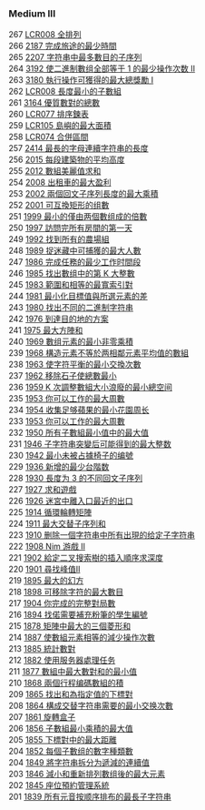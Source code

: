 ### Medium III

267 [LCR008 全排列](./Medium/LCR083.md)  
266 [2187 完成旅途的最少時間](./Medium/2187.md)  
265 [2207 字符串中最多數目的子序列](./Medium/2207.md)  
264 [3192 使二進制數组全部等于 1 的最少操作次数 II](./Medium/3192.md)  
263 [3180 執行操作可獲得的最大總獎勵 I](./Medium/3180.md)  
262 [LCR008 長度最小的子數組](./Medium/LCR008.md)  
261 [3164 優質數對的總數](./Medium/3164.md)  
260 [LCR077 排序鍊表](./Medium/LCR077.md)  
259 [LCR105 島嶼的最大面積](./Medium/LCR105.md)  
258 [LCR074 合併區間](./Medium/LCR074.md)  
257 [2414 最長的字母連續字符串的長度](./Medium/2414.md)  
256 [2015 每段建築物的平均高度](./Medium/2015.md)  
255 [2012 數組美麗值求和](./Medium/2012.md)  
254 [2008 出租車的最大盈利](./Medium/2008.md)  
253 [2002 兩個回文子序列長度的最大乘積](./Medium/2002.md)  
252 [2001 可互換矩形的组數](./Medium/2001.md)  
251 [1999 最小的僅由两個數组成的倍數](./Medium/1999.md)  
250 [1997 訪問完所有房間的第一天](./Medium/1997.md)  
249 [1992 找到所有的農場組](./Medium/1992.md)  
248 [1989 捉迷藏中可捕獲的最大人數](./Medium/1989.md)  
247 [1986 完成任務的最少工作时間段](./Medium/1986.md)  
246 [1985 找出數组中的第 K 大整數](./Medium/1985.md)  
245 [1983 範圍和相等的最寬索引對](./Medium/1983.md)  
244 [1981 最小化目標值與所選元素的差](./Medium/1981.md)  
243 [1980 找出不同的二進制字符串](./Medium/1980.md)  
242 [1976 到達目的地的方案](./Medium/1976.md)  
241 [1975 最大方陣和](./Medium/1975.md)  
240 [1969 數组元素的最小非零乘積](./Medium/1969.md)  
239 [1968 構造元素不等於两相鄰元素平均值的數組](./Medium/1968.md)  
238 [1963 使字符平衡的最小交換次數](./Medium/1963.md)  
237 [1962 移除石子使總數最小](./Medium/1962.md)  
236 [1959 K 次調整數組大小浪廢的最小總空间](./Medium/1959.md)  
235 [1953 你可以工作的最大周數](./Medium/1953.md)  
234 [1954 收集足够蘋果的最小花園周长](./Medium/1954.md)  
233 [1953 你可以工作的最大周數](./Medium/1953.md)  
232 [1950 所有子數組最小值中的最大值](./Medium/1950.md)  
231 [1946 子字符串突變后可能得到的最大整数](./Medium/1946.md)  
230 [1942 最小未被占據椅子的编號](./Medium/1942.md)  
229 [1936 新增的最少台階数](./Medium/1936.md)   
228 [1930 長度为 3 的不同回文子序列](./Medium/1930.md)  
227 [1927 求和遊戲](./Medium/1927.md)  
226 [1926 迷宮中離入口最近的出口](./Medium/1926.md)  
225 [1914 循環輪轉矩陣](./Medium/1914.md)    
224 [1911 最大交替子序列和](./Medium/1911.md)    
223 [1910 删除一個字符串中所有出現的给定子字符串](./Medium/1910.md)  
222 [1908 Nim 游戲 II](./Medium/1908.md)  
221 [1902 給定二叉搜索樹的插入順序求深度](./Medium/1902.md)  
220 [1901 尋找峰值II](./Medium/1901.md)  
219 [1895 最大的幻方](./Medium/1895.md)  
218 [1898 可移除字符的最大數目](./Medium/1898.md)  
217 [1904 你完成的完整對局數](./Medium/1904.md)  
216 [1894 找偌需要補充粉筆的學生編號](./Medium/1894.md)  
215 [1878 矩陣中最大的三個菱形和](./Medium/1878.md)  
214 [1887 使數組元素相等的減少操作次數](./Medium/1887.md)  
213 [1885 統計數對](./Medium/1885.md)  
212 [1882 使用服务器處理任务](./Medium/1882.md)  
211 [1877 數組中最大數對和的最小值](./Medium/1877.md)  
210 [1868 兩個行程编碼數組的積](./Medium/1868.md)  
209 [1865 找出和為指定值的下標對](./Medium/1865.md)  
208 [1864 構成交替字符串需要的最小交换次數](./Medium/1864.md)  
207 [1861 旋轉盒子](./Medium/1861.md)  
206 [1856 子數組最小乘積的最大值](./Medium/1856.md)  
205 [1855 下標對中的最大距離](./Medium/1855.md)  
204 [1852 每個子數组的數字種類數](./Medium/1852.md)  
204 [1849 將字符串拆分为遞減的連續值](./Medium/1849.md)  
203 [1846 減小和重新排列數组後的最大元素](./Medium/1846.md)  
202 [1845 座位預約管理系統](./Medium/1845.md)  
201 [1839 所有元音按顺序排布的最長子字符串](./Medium/1839.md)  